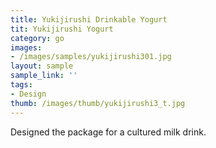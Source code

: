 ```yaml
---
title: Yukijirushi Drinkable Yogurt
tit: Yukijirushi Yogurt
category: go
images:
- /images/samples/yukijirushi301.jpg
layout: sample
sample_link: ''
tags:
- Design
thumb: /images/thumb/yukijirushi3_t.jpg
---
```

Designed the package for a cultured milk drink.

